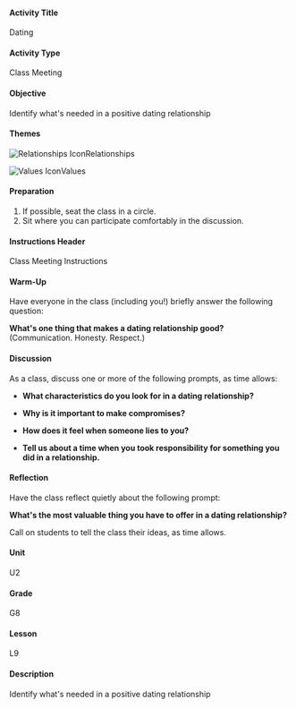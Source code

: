 #### Activity Title
Dating
#### Activity Type
Class Meeting
#### Objective
Identify what's needed in a positive dating relationship
#### Themes
![Relationships Icon](http://v5cmservice.secondstep.org/MS3TP_IMAGES/SKILLS/SKILLS_SMALL_IMAGES/relationships-sm.png)Relationships
 
![Values Icon](http://v5cmservice.secondstep.org/MS3TP_IMAGES/SKILLS/SKILLS_SMALL_IMAGES/values-sm.png)Values
 

#### Preparation
1. If possible, seat the class in a circle.
2. Sit where you can participate comfortably in the discussion.

#### Instructions Header
Class Meeting Instructions
#### Warm-Up
Have everyone in the class (including you!) briefly answer the following question: 

**What's one thing that makes a dating relationship good?**<br/>
            (Communication. Honesty. Respect.)
#### Discussion
As a class, discuss one or more of the following prompts, as time allows:


-  **What characteristics do you look for in a dating relationship?**

-  **Why is it important to make compromises?**

-  **How does it feel when someone lies to you?**

-  **Tell us about a time when you took responsibility for something you did in a relationship.**
#### Reflection
Have the class reflect quietly about the following prompt:

**What's the most valuable thing you have to offer in a dating relationship?**

Call on students to tell the class their ideas, as time allows.
#### Unit
U2
#### Grade
G8
#### Lesson
L9
#### Description
Identify what's needed in a positive dating relationship
